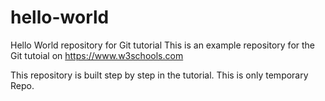 # hello-world
Hello World repository for Git tutorial
This is an example repository for the Git tutoial on https://www.w3schools.com

This repository is built step by step in the tutorial.
This is only temporary Repo.
